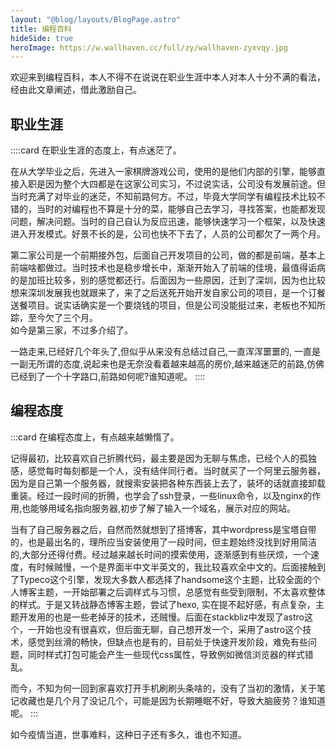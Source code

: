 ```yaml
---
layout: "@blog/layouts/BlogPage.astro"
title: 编程百科
hideSide: true
heroImage: https://w.wallhaven.cc/full/zy/wallhaven-zyxvqy.jpg
---
```


欢迎来到编程百科，本人不得不在说说在职业生涯中本人对本人十分不满的看法，经由此文章阐述，借此激励自己。

## 职业生涯

::::card
在职业生涯的态度上，有点迷茫了。  

在从大学毕业之后，先进入一家棋牌游戏公司，使用的是他们内部的引擎，能够直接入职是因为整个大四都是在这家公司实习，不过说实话，公司没有发展前途。但当时充满了对毕业的迷茫，不知前路何方。不过，毕竟大学同学有编程技术比较不错的，当时的对编程也不算是十分的菜，能够自己去学习，寻找答案，也能都发现问题，解决问题。当时的自己自认为反应迅速，能够快速学习一个框架，以及快速进入开发模式。好景不长的是，公司也快不下去了，人员的公司都欠了一两个月。  

第二家公司是一个前期接外包，后面自己开发项目的公司，做的都是前端，基本上前端啥都做过。当时技术也是稳步增长中，渐渐开始入了前端的佳境，最值得诟病的是加班比较多，别的感觉都还行。后面因为一些原因，迁到了深圳，因为也比较想来深圳发展我也就跟来了，来了之后送死开始开发自家公司的项目，是一个订餐送餐项目。说实话确实是一个要烧钱的项目，但是公司没能挺过来，老板也不知所踪，至今欠了三个月。  
如今是第三家，不过多介绍了。  

一路走来,已经好几个年头了,但似乎从来没有总结过自己,一直浑浑噩噩的, 一直是一副无所谓的态度,说起来也是无奈没看着越来越高的房价,越来越迷茫的前路,仿佛已经到了一个十字路口,前路如何呢?谁知道呢。
::::

## 编程态度

:::card
在编程态度上，有点越来越懒惰了。  

记得最初，比较喜欢自己折腾代码，最主要是因为无聊与焦虑，已经个人的孤独感，感觉每时每刻都是一个人，没有结伴同行者。当时就买了一个阿里云服务器，因为是自己第一个服务器，就搜索安装把各种东西装上去了，装坏的话就直接卸载重装。经过一段时间的折腾，也学会了ssh登录，一些linux命令，以及nginx的作用,也能够用域名指向服务器,初步了解了输入一个域名，展示对应的网站。

当有了自己服务器之后，自然而然就想到了搭博客，其中wordpress是宝塔自带的，也是最出名的，理所应当安装使用了一段时间，但主题始终没找到好用简洁的,大部分还得付费。经过越来越长时间的摸索使用，逐渐感到有些厌烦，一个速度，有时候贼慢，一个是界面半中文半英文的，我比较喜欢全中文的。后面接触到了Typeco这个引擎，发现大多数人都选择了handsome这个主题，比较全面的个人博客主题，一开始部署之后调样式与习惯，总感觉有些受到限制，不太喜欢整体的样式。于是又转战静态博客主题，尝试了hexo, 实在提不起好感，有点复杂，主题开发用的也是一些老掉牙的技术，还贼慢。后面在stackbliz中发现了astro这个，一开始也没有很喜欢，但后面无聊，自己想开发一个，采用了astro这个技术，感觉到丝滑的畅快，但缺点也是有的，目前处于快速开发阶段，难免有些问题，同时样式打包可能会产生一些现代css属性，导致例如微信浏览器的样式错乱。

而今，不知为何一回到家喜欢打开手机刷刷头条啥的，没有了当初的激情，关于笔记收藏也是几个月了没记几个，可能是因为长期睡眠不好，导致大脑疲劳？谁知道呢。
:::

如今疫情当道，世事难料，这种日子还有多久，谁也不知道。